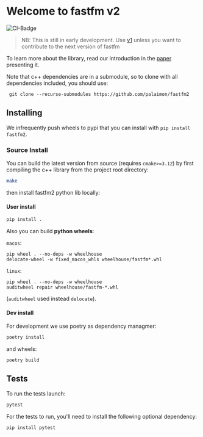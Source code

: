 # Welcome to fastfm v2
![CI-Badge](https://github.com/palaimon/fastfm2/workflows/WHL/badge.svg)

> NB: This is still in early development. Use [v1](https://github.com/ibayer/fastFM) unless you want to contribute to the next version of fastfm


To learn more about the library, read our introduction in the [paper](http://arxiv.org/abs/1505.00641) presenting it.

Note that c++ dependencies are in a submodule, so to clone with all dependencies included, you should use:

     git clone --recurse-submodules https://github.com/palaimon/fastfm2

## Installing

We infrequently push wheels to pypi that you can install with `pip install fastfm2`.

### Source Install

You can build the latest version from source (requires `cmake>=3.12`) by first compiling the c++ library from the project root directory:

```bash
make
```
then install fastfm2 python lib locally:

#### User install

```bash
pip install .
```
Also you can build **python wheels**:

`macos`:
```shell
pip wheel . --no-deps -w wheelhouse
delocate-wheel -w fixed_macos_whls wheelhouse/fastfm*.whl
```

`linux`:
```shell
pip wheel . --no-deps -w wheelhouse
auditwheel repair wheelhouse/fastfm-*.whl
```
(`auditwheel` used instead `delocate`).

#### Dev install

For development we use poetry as dependency managmer:
```bash
poetry install
```

and wheels:
```shell
poetry build
```


## Tests

To run the tests launch:

```bash
pytest
```

For the tests to run, you'll need to install the following optional dependency:

```
pip install pytest
```

<!-- Matomo Image Tracker-->
<img referrerpolicy="no-referrer-when-downgrade" src="https://matomo.palaimon.io/matomo.php?idsite=3&amp;rec=1" style="border:0" alt="" />
<!-- End Matomo -->

